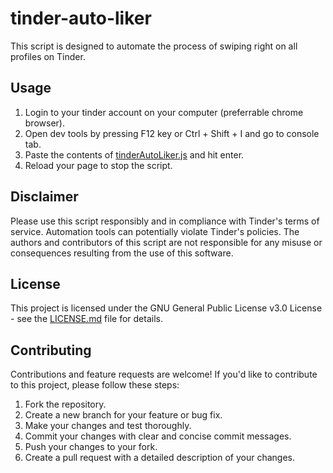 # tinder-auto-liker
This script is designed to automate the process of swiping right on all profiles on Tinder.

## Usage

1. Login to your tinder account on your computer (preferrable chrome browser).
2. Open dev tools by pressing F12 key or Ctrl + Shift + I and go to console tab.
3. Paste the contents of [tinderAutoLiker.js](https://github.com/amitoj-singh/tinder-auto-liker/blob/main/tinderAutoLiker.js) and hit enter.
4. Reload your page to stop the script.

## Disclaimer

Please use this script responsibly and in compliance with Tinder's terms of service. Automation tools can potentially violate Tinder's policies. The authors and contributors of this script are not responsible for any misuse or consequences resulting from the use of this software.

## License

This project is licensed under the GNU General Public License v3.0 License - see the [LICENSE.md](LICENSE.md) file for details.

## Contributing

Contributions and feature requests are welcome! If you'd like to contribute to this project, please follow these steps:

1. Fork the repository.
2. Create a new branch for your feature or bug fix.
3. Make your changes and test thoroughly.
4. Commit your changes with clear and concise commit messages.
5. Push your changes to your fork.
6. Create a pull request with a detailed description of your changes.
